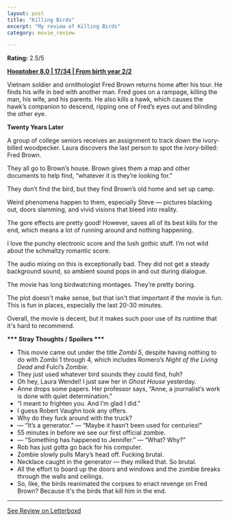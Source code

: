 ```yaml
---
layout: post
title: "Killing Birds"
excerpt: "My review of Killing Birds"
category: movie_review

---
```


**Rating:** 2.5/5

<b><a href="https://boxd.it/pOvfW/detail#item-3630807379">Hooptober 8.0 | 17/34 | From birth year 2/2</a></b>

Vietnam soldier and ornithologist Fred Brown returns home after his tour. He finds his wife in bed with another man. Fred goes on a rampage, killing the man, his wife, and his parents. He also kills a hawk, which causes the hawk’s companion to descend, ripping one of Fred’s eyes out and blinding the other eye.

<b>Twenty Years Later</b>

A group of college seniors receives an assignment to track down the ivory-billed woodpecker. Laura discovers the last person to spot the ivory-billed: Fred Brown.

They all go to Brown’s house. Brown gives them a map and other documents to help find, “whatever it is they’re looking for.”

They don’t find the bird, but they find Brown’s old home and set up camp. 

Weird phenomena happen to them, especially Steve — pictures blacking out, doors slamming, and vivid visions that bleed into reality. 

The gore effects are pretty good! However, saves all of its best kills for the end, which means a lot of running around and nothing happening.

I love the punchy electronic score and the lush gothic stuff. I’m not wild about the schmaltzy romantic score.

The audio mixing on this is exceptionally bad. They did not get a steady background sound, so ambient sound pops in and out during dialogue.

The movie has long birdwatching montages. They’re pretty boring.

The plot doesn't make sense, but that isn't that important if the movie is fun. This is fun in places, especially the last 20-30 minutes.

Overall, the movie is decent, but it makes such poor use of its runtime that it's hard to recommend.



<b>*** Stray Thoughts / Spoilers ***</b>
* This movie came out under the title <i>Zombi 5</i>, despite having nothing to do with Zombi 1 through 4, which includes Romero’s <i>Night of the Living Dead</i> and Fulci’s <i>Zombie</i>.
* They just used whatever bird sounds they could find, huh?
* Oh hey, Laura Wendel! I just saw her in <i>Ghost House</i> yesterday.
* Anne drops some papers. Her professor says, “Anne, a journalist’s work is done with quiet determination.”
* “I meant to frighten you. And I’m glad I did.”
* I guess Robert Vaughn took any offers.
* Why do they fuck around with the truck?
* — “It’s a generator.” — “Maybe it hasn’t been used for centuries!”
* 55 minutes in before we see our first official zombie.
* — “Something has happened to Jennifer.” — “What? Why?”
* Rob has just gotta go back for his computer.
* Zombie slowly pulls Mary’s head off. Fucking brutal.
* Necklace caught in the generator — they milked that. So brutal.
* All the effort to board up the doors and windows and the zombie breaks through the walls and ceilings.
* So, like, the birds reanimated the corpses to enact revenge on Fred Brown? Because it's the birds that kill him in the end.

<hr>

[See Review on Letterboxd](https://boxd.it/5CXE9R)
